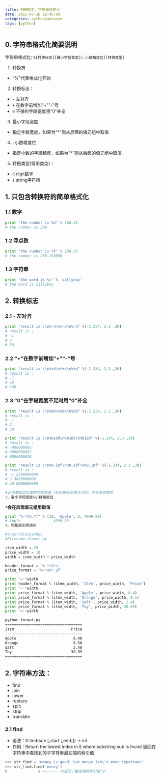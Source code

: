 ```yaml
---
title: FORMAT: 字符串格式化
date: 2015-07-28 16:46:00
categories: python/advance
tags: [python]
---
```


## 0. 字符串格式化简要说明
字符串格式化: `%[转换标志][最小字段宽度][.小数精度位][转换类型]`

1. 转换符
  - "%"代表格式化开始
2. 转换标志：
  - `-` 左对齐
  - `+` 在数字前增加"+""-"号
  - `0` 不够的字段宽度用"0"补全
3. 最小字段宽度
  - 指定字段宽度，如果为"*"则从后面的值元组中取值
4. `.`小数精度位
  - 指定小数的字段精度，如果为"*"则从后面的值元组中取值
5. 转换类型(常用类型)：
  - `d` digit数字
  - `s` string字符串

## 1. 只包含转换符的简单格式化

### 1.1 数字
``` python
print "the number is %d" % 250.25
# the number is 250
```

### 1.2 浮点数
``` python
print "the number is %f" % 250.25
# the number is 250.250000
```

### 1.3 字符串
``` python
print "the word is %s" % 'sillyboy'
# the word is sillyboy
```

## 2. 转换标志
### 2.1 `-` 左对齐
``` python
print "result is :\n%-d\n%-d\n%-d" %(-1.234, 2.3 ,30)
# result is :
# -1
# 2
# 30
```

### 2.2 "+"在数字前增加"+""-"号
``` python
print "result is :\n%+d\n%+d\n%+d" %(-1.234, 2.3 ,30)
# result is :
# -1
# +2
# +30
```

### 2.3 "0"在字段宽度不足时用"0"补全
``` python
print "result is :\n%0d\n%0d\n%0d" %(-1.234, 2.3 ,30)
# result is :
# -1
# 2
# 30

print "result is :\n%010d\n%010d\n%010d" %(-1.234, 2.3 ,30)
# result is :
# -000000001
# 0000000002
# 0000000030

print "result is :\n%0.10f\n%0.10f\n%0.10f" %(-1.234, 2.3 ,30)
# result is :
# -1.2340000000
# 2.3000000000
# 30.0000000000

#必须要指定后面的字段宽度（无论整形还是浮点型）才会有效果的3、最小字段宽度&小数精度位
```

**`*`会在后面值元组里取值**
``` python
print "%-*s%.*f" % (20, 'Apple', 2, 4999.99)
# Apple               4999.994、完整版实例演示
```

``` python
#!/usr/bin/python
#Filename:format.py

item_width = 25
price_width = 10
width = item_width + price_width

header_format = '%-*s%*s'
price_format = '%-*s%*.2f'

print '='*width
print header_format % (item_width, 'Item', price_width, 'Price')
print '-'*width
print price_format % (item_width, 'Apple', price_width, 0.4)
print price_format % (item_width, 'Orange', price_width, 0.5)
print price_format % (item_width, 'Salt', price_width, 2.4)
print price_format % (item_width, 'Toy', price_width, 38.99)
print '='*width
```

``` bash
python format.py
===================================
Item                          Price
-----------------------------------
Apple                          0.40
Orange                         0.50
Salt                           2.40
Toy                           38.99
===================================
```

## 2. 字符串方法：
- find
- join
- lower
- replace
- split
- strip
- translate

### 2.1 find
- 语法：S.find(sub [,start [,end]]) -> int
- 作用：Return the lowest index in S where substring sub is found
返回在字符串中查找到的子字符串最左端的索引值

``` python
>>> str_find = 'money is good, but money isn\'t most important'
>>> str_find.find('money')
0              # <------ 只返回了最左端的索引值'0'
```
